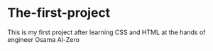 # The-first-project
This is my first project after learning CSS and HTML at the hands of engineer Osama Al-Zero
